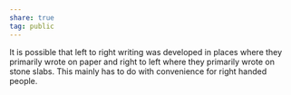 ```yaml
---  
share: true  
tag: public  
---  
```

It is possible that left to right writing was developed in places where they primarily wrote on paper and right to left where they primarily wrote on stone slabs. This mainly has to do with convenience for right handed people.  
